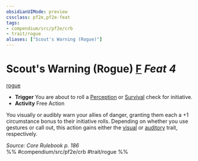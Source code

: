 ```yaml
---
obsidianUIMode: preview
cssclass: pf2e,pf2e-feat
tags:
- compendium/src/pf2e/crb
- trait/rogue
aliases: ["Scout's Warning (Rogue)"]
---
```

# Scout's Warning (Rogue)  [F](chapter-9-playing-the-game.md#Actions "Free Action") *Feat 4*  
[rogue](Reference/Rules/Traits/rogue.md "Rogue Class Trait")  

- **Trigger** You are about to roll a [Perception](skills.md#Perception) or [Survival](skills.md#Survival) check for initiative.
- **Activity** Free Action

You visually or audibly warn your allies of danger, granting them each a +1 circumstance bonus to their initiative rolls. Depending on whether you use gestures or call out, this action gains either the [visual](visual.md "Visual Effect Trait") or [auditory](auditory.md "Auditory Effect Trait") trait, respectively.

*Source: Core Rulebook p. 186*  
%% #compendium/src/pf2e/crb #trait/rogue %%
